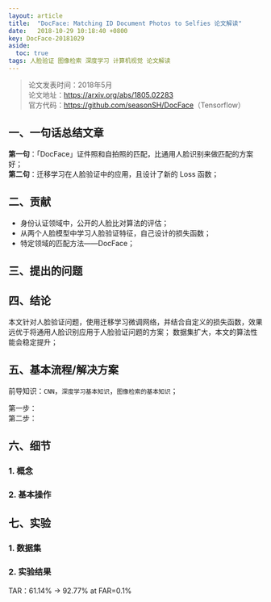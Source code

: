```yaml
---
layout: article
title:  "DocFace: Matching ID Document Photos to Selfies 论文解读"
date:   2018-10-29 10:18:40 +0800
key: DocFace-20181029
aside:
  toc: true
tags: 人脸验证 图像检索 深度学习 计算机视觉 论文解读
---
```


>论文发表时间：2018年5月  
论文地址：<https://arxiv.org/abs/1805.02283>  
官方代码：<https://github.com/seasonSH/DocFace>（Tensorflow）  


## 一、一句话总结文章  
**第一句**：「DocFace」证件照和自拍照的匹配，比通用人脸识别来做匹配的方案好；  
**第二句**：迁移学习在人脸验证中的应用，且设计了新的 Loss 函数；  

## 二、贡献  
- 身份认证领域中，公开的人脸比对算法的评估；  
- 从两个人脸模型中学习人脸验证特征，自己设计的损失函数；  
- 特定领域的匹配方法——DocFace；   

## 三、提出的问题

## 四、结论  
本文针对人脸验证问题，使用迁移学习微调网络，并结合自定义的损失函数，效果远优于将通用人脸识别应用于人脸验证问题的方案；
数据集扩大，本文的算法性能会稳定提升；  

## 五、基本流程/解决方案
前导知识：`CNN`，`深度学习基本知识`，`图像检索的基本知识`；  

第一步：  
第二步：  

## 六、细节
### 1. 概念


### 2. 基本操作

## 七、实验
### 1. 数据集

### 2. 实验结果
TAR：61.14% -> 92.77% at FAR=0.1%  


[^3]:A. Babenko and V. Lempitsky. Aggregating local deep features for image retrieval. In International Conference on Computer Vision (ICCV), December 2015.  
[^11]:Y. Kalantidis, C. Mellina, and S. Osindero. Cross-dimensional weighting for aggregated deep convolutional features. arXiv:1512.04065, 2015.

